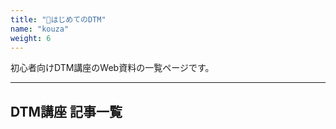 ```yaml
---
title: "🔰はじめてのDTM"
name: "kouza"
weight: 6
---
```


初心者向けDTM講座のWeb資料の一覧ページです。

---------------
## DTM講座 記事一覧
